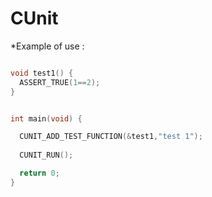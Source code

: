 # CUnit


*Example of use :
```c

void test1() {
  ASSERT_TRUE(1==2);
}


int main(void) {

  CUNIT_ADD_TEST_FUNCTION(&test1,"test 1");
  
  CUNIT_RUN();

  return 0;
}

```
